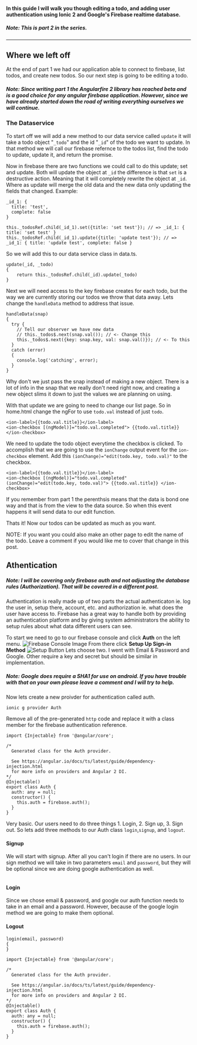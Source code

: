 #### In this guide I will walk you though editing a todo, and adding user authentication using Ionic 2 and Google's Firebase realtime database.
##### Note: This is part 2 in the series.

---

## Where we left off
At the end of part 1 we had our application able to connect to firebase, list todos, and create new todos. So our next step is going to be editing a todo. 

##### Note: Since writing part 1 the Angularfire 2 library has reached beta and is a good choice for any angular firebase application. However, since we have already started down the road of writing everything ourselves we will continue.

### The Dataservice
To start off we will add a new method to our data service called `update` it will take a todo object "`_todo`" and the id "`_id`" of the todo we want to update. In that method we will call our firebase refernce to the todos list, find the todo to update, update it, and return the promise.

Now in firebase there are two functions we could call to do this update; set and update. Both will update the object at `_id` the difference is that `set` is a destructive action. Meaning that it will completely rewrite the object at `_id`. Where as update will merge the old data and the new data only updating the fields that changed. Example:

```
_id_1: {
  title: 'test',
  complete: false
}

this._todosRef.child(_id_1).set({title: 'set test'}); // => _id_1: { title: 'set test' }
this._todosRef.child(_id_1).update({title: 'update test'}); // => _id_1: { title: 'update test', complete: false }
```
So we will add this to our data service class in data.ts.

```
update(_id, _todo)
{
    return this._todosRef.child(_id).update(_todo)
}
```
Next we will need access to the key firebase creates for each todo, but the way we are currently storing our todos we throw that data away. Lets change the `handleData` method to address that issue.

```
handleData(snap) 
{ 
  try { 
    // Tell our observer we have new data 
    // this._todos$.next(snap.val()); // <- Change this
    this._todos$.next({key: snap.key, val: snap.val()}); // <- To this
  } 
  catch (error) 
  { 
    console.log('catching', error); 
  }
}

```

Why don't we just pass the snap instead of making a new object. There is a lot of info in the snap that we really don't need right now, and creating a new object slims it down to just the values we are planning on using. 

With that update we are going to need to change our list page. So in home.html change the ngFor to use `todo.val` instead of just `todo`.

```
<ion-label>{{todo.val.title}}</ion-label>
<ion-checkbox [(ngModel)]="todo.val.completed"> {{todo.val.title}} </ion-checkbox>
```
 
 We need to update the todo object everytime the checkbox is clicked. To accomplish that we are going to use the `ionChange` output event for the `ion-checkbox` element. Add this `(ionChange)="edit(todo.key, todo.val)"` to the checkbox.
 
 ```
<ion-label>{{todo.val.title}}</ion-label>
<ion-checkbox [(ngModel)]="todo.val.completed" (ionChange)="edit(todo.key, todo.val)"> {{todo.val.title}} </ion-checkbox>
```
If you remember from part 1 the perenthsis means that the data is bond one way and that is from the view to the data source. So when this event happens it will send data to our edit function.

Thats it! Now our todos can be updated as much as you want. 

NOTE: If you want you could also make an other page to edit the name of the todo. Leave a comment if you would like me to cover that change in this post.

## Athentication

##### Note: I will be covering only firebase auth and not adjusting the database rules (Authorization). That will be covered in a different post. 

Authentication is really made up of two parts the actual authenticaton ie. log the user in, setup there, account, etc. and authorization ie. what does the user have access to. Firebase has a great way to handle both by providing an authentication platform and by giving system administrators the ability to setup rules about what data different users can see. 

To start we need to go to our firebase console and click **Auth** on the left menu. 
![Firebase Console Image](https://raw.githubusercontent.com/pluralsight/guides/master/images/5f0e08b6-8d39-4b18-b275-b4e7a9511bcd.tiff)
From there click **Setup Up Sign-in Method**
![Setup Button](https://raw.githubusercontent.com/pluralsight/guides/master/images/710c8353-40bf-4c6b-8f78-1c87a4171c6b.tiff)
Lets choose two. I went with Email & Password and Google. Other require a key and secret but should be similar in implementation. 

##### Note: Google does require a SHA1 for use on android. If you have trouble with that on your own please leave a comment and I will try to help.

Now lets create a new proivder for authentication called auth.

`ionic g provider Auth`

Remove all of the pre-generated `http` code and replace it with a class member for the firebase authentication reference. 
```
import {Injectable} from '@angular/core';

/*
  Generated class for the Auth provider.

  See https://angular.io/docs/ts/latest/guide/dependency-injection.html
  for more info on providers and Angular 2 DI.
*/
@Injectable()
export class Auth {
  auth: any = null;
  constructor() {
    this.auth = firebase.auth();
  }
}
```

Very basic. Our users need to do three things 1. Login, 2. Sign up, 3. Sign out. So lets add three methods to our Auth class `login`,`signup`, and `logout`.

#### Signup
We will start with signup. After all you can't login if there are no users. In our sign method we will take in two parameters `email` and `password`, but they will be optional since we are doing google authentication as well. 

```
```

#### Login
Since we chose email & password, and google our auth function needs to take in an email and a password. However, because of the google login method we are going to make them optional. 
#### Logout
```
login(email, password)
{
}
```

```
import {Injectable} from '@angular/core';

/*
  Generated class for the Auth provider.

  See https://angular.io/docs/ts/latest/guide/dependency-injection.html
  for more info on providers and Angular 2 DI.
*/
@Injectable()
export class Auth {
  auth: any = null;
  constructor() {
    this.auth = firebase.auth();
  }
}
```